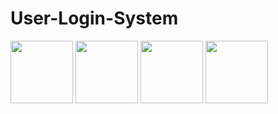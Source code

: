 # User-Login-System

<img src="https://github.com/user-attachments/assets/692c501b-844e-4206-9934-5e32db8e174c" width="100">
<img src="https://github.com/user-attachments/assets/3cff8aa8-a5bd-44b0-b440-a65dc890d302" width="100">
<img src="https://github.com/user-attachments/assets/7573d968-bbcb-416f-9e51-fcfeec5ea96e" width="100">
<img src="https://github.com/user-attachments/assets/22d00746-a503-4957-821c-4f2423956bfb" width="100">

